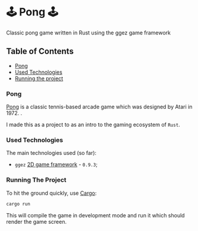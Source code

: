 # 🕹️ Pong 🕹️

Classic pong game written in Rust using the ggez game framework

## Table of Contents

- [Pong](#pong)
- [Used Technologies](#used-technologies)
- [Running the project](#running-the-project)

### Pong

[Pong](https://en.wikipedia.org/wiki/Pong) is a classic tennis-based arcade game which was designed by Atari in 1972. .

I made this as a project to as an intro to the gaming ecosystem of `Rust`.

### Used Technologies

The main technologies used (so far):

- `ggez` [2D game framework](https://github.com/ggez/ggez) - `0.9.3`;

### Running The Project

To hit the ground quickly, use [Cargo](https://doc.rust-lang.org/cargo/):

```sh
cargo run
```

This will compile the game in development mode and run it which should render the game screen.
